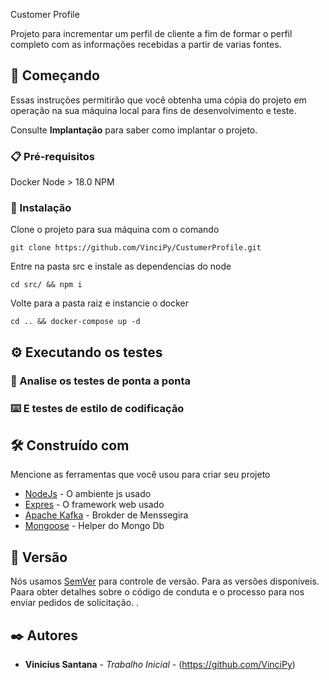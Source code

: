 Customer Profile

Projeto para incrementar um perfil de cliente a fim de formar o perfil completo com as informações recebidas a partir de varias fontes.

## 🚀 Começando

Essas instruções permitirão que você obtenha uma cópia do projeto em operação na sua máquina local para fins de desenvolvimento e teste.

Consulte **Implantação** para saber como implantar o projeto.

### 📋 Pré-requisitos

Docker
Node > 18.0
NPM

### 🔧 Instalação

Clone o projeto para sua máquina com o comando

```
git clone https://github.com/VinciPy/CustumerProfile.git
```

Entre na pasta src e instale as dependencias do node

```
cd src/ && npm i
```

Volte para a pasta raiz e instancie o docker

```
cd .. && docker-compose up -d
```

## ⚙️ Executando os testes

### 🔩 Analise os testes de ponta a ponta

### ⌨️ E testes de estilo de codificação

## 🛠️ Construído com

Mencione as ferramentas que você usou para criar seu projeto

- [NodeJs](https://nodejs.org/en/) - O ambiente js usado
- [Expres](https://expressjs.com/pt-br/) - O framework web usado
- [Apache Kafka](https://kafka.apache.org/) - Brokder de Menssegira
- [Mongoose](https://mongoosejs.com/) - Helper do Mongo Db

## 📌 Versão

Nós usamos [SemVer](http://git-scm.org/) para controle de versão. Para as versões disponíveis.
Paara obter detalhes sobre o código de conduta e o processo para nos enviar pedidos de solicitação.
.

## ✒️ Autores

- **Vinicius Santana** - _Trabalho Inicial_ - (https://github.com/VinciPy)
